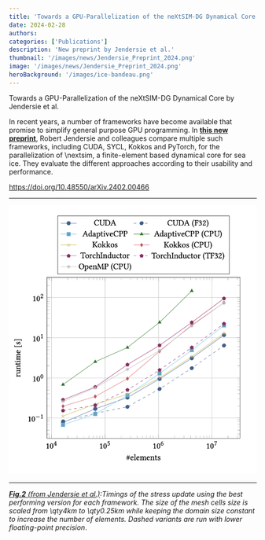 ```yaml
---
title: 'Towards a GPU-Parallelization of the neXtSIM-DG Dynamical Core'
date: 2024-02-28
authors:
categories: ['Publications']
description: 'New preprint by Jendersie et al.'
thumbnail: '/images/news/Jendersie_Preprint_2024.png'
image: '/images/news/Jendersie_Preprint_2024.png'
heroBackground: '/images/ice-bandeau.png'
---
```


Towards a GPU-Parallelization of the neXtSIM-DG Dynamical Core by Jendersie et al. 

In recent years, a number of frameworks have become available that promise to simplify general purpose GPU programming. In [**this new preprint**](https://arxiv.org/abs/2402.00466), Robert Jendersie and colleagues compare multiple such frameworks, including CUDA, SYCL, Kokkos and PyTorch, for the parallelization of \nextsim, a finite-element based dynamical core for sea ice. They evaluate the different approaches according to their usability and performance.

https://doi.org/10.48550/arXiv.2402.00466 

---

![[Jendersie2024](https://arxiv.org/abs/2402.00466)](/images/news/Jendersie_Preprint_2024.png)

---
_[**Fig.2** (from Jendersie et al.)]([https://arxiv.org/abs/2402.00466]):Timings of the stress update using the best performing version for each framework. The size of the mesh cells size is scaled from \qty4km to \qty0.25km while keeping the domain size constant to increase the number of elements. Dashed variants are run with lower floating-point precision_.
